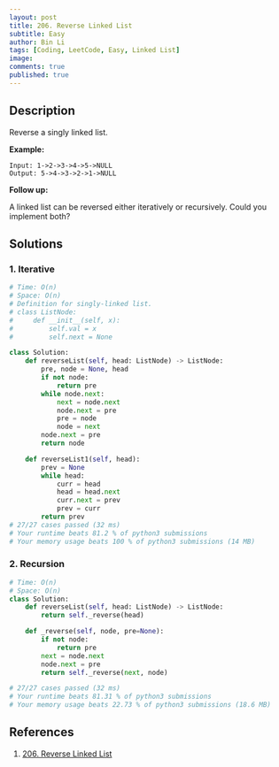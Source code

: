```yaml
---
layout: post
title: 206. Reverse Linked List
subtitle: Easy
author: Bin Li
tags: [Coding, LeetCode, Easy, Linked List]
image: 
comments: true
published: true
---
```


## Description

Reverse a singly linked list.

**Example:**

```
Input: 1->2->3->4->5->NULL
Output: 5->4->3->2->1->NULL
```

**Follow up:**

A linked list can be reversed either iteratively or recursively. Could you implement both?


## Solutions
### 1. Iterative

```python
# Time: O(n)
# Space: O(n)
# Definition for singly-linked list.
# class ListNode:
#     def __init__(self, x):
#         self.val = x
#         self.next = None

class Solution:
    def reverseList(self, head: ListNode) -> ListNode:
        pre, node = None, head
        if not node:
            return pre
        while node.next:
            next = node.next
            node.next = pre
            pre = node
            node = next
        node.next = pre
        return node

    def reverseList1(self, head):
        prev = None
        while head:
            curr = head
            head = head.next
            curr.next = prev
            prev = curr
        return prev
# 27/27 cases passed (32 ms)
# Your runtime beats 81.2 % of python3 submissions
# Your memory usage beats 100 % of python3 submissions (14 MB)
```
### 2. Recursion

```python
# Time: O(n)
# Space: O(n)
class Solution:
    def reverseList(self, head: ListNode) -> ListNode:
        return self._reverse(head)

    def _reverse(self, node, pre=None):
        if not node:
            return pre
        next = node.next
        node.next = pre
        return self._reverse(next, node)

# 27/27 cases passed (32 ms)
# Your runtime beats 81.31 % of python3 submissions
# Your memory usage beats 22.73 % of python3 submissions (18.6 MB)
```

## References
1. [206. Reverse Linked List](https://leetcode.com/problems/reverse-linked-list/description/)